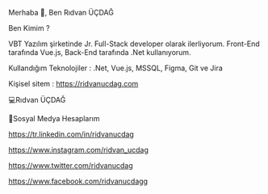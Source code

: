 Merhaba 👋, Ben Rıdvan ÜÇDAĞ


Ben Kimim ?

VBT Yazılım şirketinde Jr. Full-Stack developer olarak ilerliyorum. 
Front-End tarafında Vue.js, Back-End tarafında .Net kullanıyorum.

Kullandığım Teknolojiler : .Net, Vue.js, MSSQL, Figma, Git ve Jira

Kişisel sitem : https://ridvanucdag.com

💻Rıdvan ÜÇDAĞ
  

🤝Sosyal Medya Hesaplarım

https://tr.linkedin.com/in/ridvanucdag

https://www.instagram.com/ridvan_ucdag

https://www.twitter.com/ridvanucdag

https://www.facebook.com/ridvanucdagg
  

<!--
**ridvanucdag/ridvanucdag** is a ✨ _special_ ✨ repository because its `README.md` (this file) appears on your GitHub profile.

Here are some ideas to get you started:

- 🔭 I’m currently working on ...
- 🌱 I’m currently learning ...
- 👯 I’m looking to collaborate on ...
- 🤔 I’m looking for help with ...
- 💬 Ask me about ...
- 📫 How to reach me: ...
- 😄 Pronouns: ...
- ⚡ Fun fact: ...
-->
